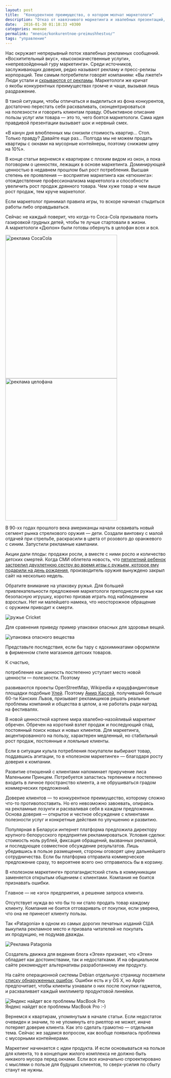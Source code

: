 ```yaml
---
layout: post
title:  "Конкурентное преимущество, о котором молчат маркетологи"
description: "Отказ от навязчивого маркетинга и хвалебных презентаций, фокус на полезности, формирование доверия - основа конкурентного преимущества компании."
date:   2016-01-30 01:18:33 +0300
categories: мнение
permalink: "mnenie/konkurentnoe-preimushhestvo/"
tags: "управление"
---
```


<p>Нас окружает непрерывный поток хвалебных рекламных сообщений. «Восхитительный вкус», «высококачественные услуги», «непревзойденный гуру маркетинга». Среди источников, заслуживающих доверия, редко называют рекламу и&nbsp;пресс-релизы корпораций. Тем самым потребители говорят компаниям: «Вы&nbsp;лжете!» Люди устали и&nbsp;<a href="/mnenie/sem-tendencij-marketinga/">скрываются от&nbsp;рекламы</a>. Маркетологи&nbsp;же кричат о&nbsp;якобы конкурентных преимуществах громче и&nbsp;чаще, вызывая лишь раздражение.</p> <!--more-->
<p>В&nbsp;такой ситуации, чтобы отличаться и&nbsp;выделиться из&nbsp;фона конкурентов, достаточно перестать себя расхваливать, сконцентрироваться на&nbsp;полезности и&nbsp;говорить клиентам правду. Объективное описание пользы услуг или товара&nbsp;— это&nbsp;то, чего боятся маркетологи. Сама идея правдивой презентации вызывает шок и&nbsp;нервный смех.</p>
<p>«В&nbsp;канун дня влюбленных мы&nbsp;снизили стоимость квартир... Стоп. Только правду? Давайте еще раз... Полгода мы&nbsp;не&nbsp;можем продать квартиры с&nbsp;окнами на&nbsp;мусорные контейнеры, поэтому снижаем цену на&nbsp;10%».</p>
<p>В&nbsp;конце статьи вернемся к&nbsp;квартирам с&nbsp;плохим видом из&nbsp;окон, а&nbsp;пока поговорим о&nbsp;ценностях, лежащих в&nbsp;основе маркетинга. Доминирующей ценностью в&nbsp;недавнем прошлом был рост потребления. Высшая степень ее&nbsp;проявления&nbsp;— восприятие маркетинга как «втюхинга»: отождествление профессионализма маркетолога и&nbsp;способности увеличить рост продаж дрянного товара. Чем хуже товар и&nbsp;чем выше рост продаж, тем круче маркетолог.</p>
<p>Если маркетолог принимал правила игры, то&nbsp;вскоре начинал стыдиться работы либо оправдываться.</p>
<p>Сейчас не&nbsp;каждый поверит, что когда-то Coca-Cola призывала поить газировкой грудных детей, чтобы те&nbsp;лучше стартовали в&nbsp;жизни. А&nbsp;маркетологи «Дюпон» были готовы обернуть в&nbsp;целофан всех и&nbsp;вся.</p>

<div class="row">
    <div class="c-6">
	    
<picture> 
 <source srcset="/images/1712cola350.webp 1x, /images/1712cola500.webp 2x, /images/1712cola600.webp 3x" type="image/webp">
 <img src="/images/1712cola350.jpg" alt="реклама CocaCola"  width="350" height="449"/>
       
   </picture> 
   

</div>
<div class="c-6">
<picture> 
   <source srcset="/images/1712ad350.webp 1x, /images/1712ad500.webp 2x, /images/1712ad600.webp 3x"  type="image/webp">
  <img src="/images/1712ad350.jpg" alt="реклама целофана" width="350" height="445"/>
       
   </picture> 
   

</div>
</div>

<p>В&nbsp;<span class="noperenos">90-хх</span> годах прошлого века американцы начали осваивать новый сегмент рынка стрелкового оружия&nbsp;— дети. Создали винтовку с&nbsp;малой отдачей при стрельбе, раскрасили в&nbsp;цвета от&nbsp;розового до&nbsp;оранжевого с&nbsp;синим. Запустили рекламные кампании.</p>
<p>Акции дали плоды: продажи росли, а&nbsp;вместе с&nbsp;ними росло и&nbsp;количество детских смертей. Когда СМИ облетела новость, что <a href="https://edition.cnn.com/2013/05/01/us/kentucky-accidential-shooting/index.html">пятилетний ребенок застрелил двухлетнюю сестру во&nbsp;время игры с&nbsp;ружьем, которое ему подарили на&nbsp;день рождения</a>, производитель оружия вынуждено закрыл сайт на&nbsp;несколько недель.</p>
<p>Обратите внимание на&nbsp;упаковку ружья. Для большей привлекательности предложения маркетологи преподнесли ружье как безопасную игрушку, коротко призвав играть под наблюдением взрослых. Нет ни&nbsp;малейшего намека, что неосторожное обращение с&nbsp;оружием приводит к&nbsp;смерти.</p>
<p>
<picture> 
       <source srcset="/images/k2.webp" type="image/webp">
  <img src="/images/k2.jpg" alt="ружье Cricket" />
       
   </picture> 
</p>  
<p>Для сравнения приведу пример упаковки опасных для здоровья вещей.</p>
<p>
<picture> 
       <source srcset="/images/k3.webp" type="image/webp">
  <img src="/images/k3.jpg" alt="упаковка опасного вещества" />
       
   </picture> 
</p>
<p>Представьте последствия, если&nbsp;бы тару с&nbsp;ядохимикатами оформляли в&nbsp;фирменном стиле магазинов детских товаров.</p>
<p>К счастью,</p>
<div class="hip">потребление как ценность постепенно уступает место новой ценности&nbsp;— полезности. Поэтому </div><p>развиваются проекты OpenStreetMap, Wikipedia и&nbsp;краудфандинговые площадки подобные <a href="//ulej.by/" target="_blank" rel="noopener">Улей</a>. Поэтому <a href="//www.campaignlive.com/article/end-false-recognitions/1379124" target="_blank" rel="noopener">Амир Кассей</a>, получивший больше <span class="noperenos">60-ти</span> Канских Львов, призывает рекламщиков решать реальные проблемы компаний и&nbsp;общества в&nbsp;целом, а&nbsp;не&nbsp;работать ради наград на&nbsp;фестивалях.</p>
<p>В&nbsp;новой ценностной картине мира хвалебно-назойливый маркетинг обречен. Обречен на&nbsp;короткий взлет продаж и&nbsp;последующий спад, постоянный поиск новых и&nbsp;новых клиентов. Для маркетинга, акцентированного на&nbsp;пользу, характерен медленный, но&nbsp;стабильный рост продаж, постоянные и&nbsp;лояльные клиенты.</p>
<p>Если в&nbsp;ситуации культа потребления покупатели выбирают товар, поддавшись агитации, то&nbsp;в&nbsp;«полезном маркетинге»&nbsp;— благодаря росту доверия к&nbsp;компании.</p> <p>Развитие отношений с&nbsp;клиентами напоминает приручение лиса Маленьким Принцем. Потребуется запастись терпением и&nbsp;постепенно входить в&nbsp;личное пространство клиента, а&nbsp;не&nbsp;обрушиваться градом коммерческих предложений.</p>
<p>Доверие клиентов&nbsp;— то&nbsp;конкурентное преимущество, которому сложно что-то противопоставить. Но&nbsp;его невозможно завоевать, опираясь на&nbsp;рекламные лозунги и&nbsp;расхваливая себя в&nbsp;каждом предложении. Основа доверия&nbsp;— открытое и&nbsp;честное обсуждение с&nbsp;клиентами полезности услуг и&nbsp;конкретные действия по&nbsp;улучшению и&nbsp;развитию.</p>
<p>Популярная в&nbsp;Беларуси интернет платформа предложила директору крупного белорусского предприятия рекламироваться. Условия сделки: стоимость ноль рублей, фиксация обращений, вызванных рекламой, и&nbsp;последующее совместное обсуждение результатов. Лишь убедившись в&nbsp;пользе размещения, стороны оговорят цену дальнейшего сотрудничества. Если&nbsp;бы платформа отправила коммерческое предложение сразу, то&nbsp;вероятнее всего оно отправилось&nbsp;бы в&nbsp;корзину.</p>
<p>В&nbsp;«полезном маркетинге» пропагандистский стиль в&nbsp;коммуникации заменяется открытым общением с&nbsp;клиентами. Компания не&nbsp;боится признавать ошибки.</p><div class="hip"> Главное&nbsp;— не&nbsp;«эго» предприятия, а&nbsp;решение запроса клиента.</div>
<p>Отсутствует нужда во&nbsp;что&nbsp;бы то&nbsp;ни&nbsp;стало продать товар каждому клиенту. Компания не&nbsp;боится отговаривать от&nbsp;покупки, если уверена, что она не&nbsp;принесет клиенту пользы.</p>
<p>Так «Patagonia» в&nbsp;одном из&nbsp;самых дорогих печатных изданий США выкупила рекламное место и&nbsp;призвала читателей не&nbsp;покупать их&nbsp;продукцию, не&nbsp;подумав дважды.</p>
<p>
<picture> 
       <source srcset="/images/k4.webp" type="image/webp">
  <img src="/images/k4.jpg" alt="Реклама Patagonia" />
       
   </picture>  
</p>


<p>Создатель движка для ведения блога «Эгея» признает, что «Эгея» обладает как достоинствами, так и&nbsp;недостатками. И&nbsp;на&nbsp;официальном сайте рекомендует альтернативы разработанному им&nbsp;продукту.</p>
<p>На&nbsp;сайте операционной системы Debian отдельную страницу посвятили <a href="https://www.debian.org/Bugs/" target="_blank" rel="noopener">списку обнаруженных ошибок</a>. Ошибки есть и&nbsp;у&nbsp;OS&nbsp;X, но&nbsp;Apple предпочитает, чтобы клиенты узнавали о&nbsp;них после покупки гаджетов, и&nbsp;расхваливает каждый миллиметр продуктовой линейки.</p>
<div class="wtf1">
   <picture> 
       <source srcset="/images/k5.webp" type="image/webp">
  <img src="/images/k5.jpg" alt="Яндекс найдет все проблемы MacBook Pro" />
       
   </picture>    
  <br>
Яндекс найдет все проблемы MacBook Pro :-)</div>


	



<p>Вернемся к&nbsp;квартирам, упомянутым в&nbsp;начале статьи. Если недостаток очевиден и&nbsp;значим, то&nbsp;не&nbsp;упомянуть его риелтор не&nbsp;может, иначе потеряет доверие клиента. Как это сделать грамотно&nbsp;— отдельная тема. Сейчас&nbsp;же задамся вопросом, как вообще появилась проблема с&nbsp;мусорными контейнерами.</p>
<p>Маркетинг начинается с&nbsp;идеи продукта. И&nbsp;если основываться на&nbsp;пользе для клиента, то&nbsp;в&nbsp;концепции жилого комплекса не&nbsp;должно быть никакого мусора перед окнами. Если все изначально спроектировано с&nbsp;мыслями о&nbsp;пользе для будущих клиентов, то&nbsp;сверх-усилия по&nbsp;сбыту станут не&nbsp;нужны.</p>

